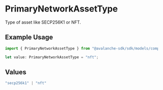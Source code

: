 # PrimaryNetworkAssetType

Type of asset like SECP256K1 or NFT.

## Example Usage

```typescript
import { PrimaryNetworkAssetType } from "@avalanche-sdk/sdk/models/components";

let value: PrimaryNetworkAssetType = "nft";
```

## Values

```typescript
"secp256k1" | "nft"
```